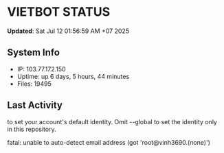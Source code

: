 # VIETBOT STATUS
**Updated**: Sat Jul 12 01:56:59 AM +07 2025

## System Info
- IP: 103.77.172.150
- Uptime: up 6 days, 5 hours, 44 minutes
- Files: 19495

## Last Activity

to set your account's default identity.
Omit --global to set the identity only in this repository.

fatal: unable to auto-detect email address (got 'root@vinh3690.(none)')
